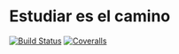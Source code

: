 # Estudiar es el camino

[![Build Status][gh-actions-image]][gh-actions]
[![Coveralls][coveralls-image]][coveralls]


[gh-actions]: https://github.com/dario-javier-rick/EstudiarEsElCamino/actions
[gh-actions-image]: https://github.com/dario-javier-rick/EstudiarEsElCamino/actions/workflows/build-and-test.yml/badge.svg
[coveralls-image]: https://coveralls.io/repos/github/dario-javier-rick/EstudiarEsElCamino/badge.svg?branch=master
[coveralls]: https://coveralls.io/github/dario-javier-rick/EstudiarEsElCamino?branch=master
